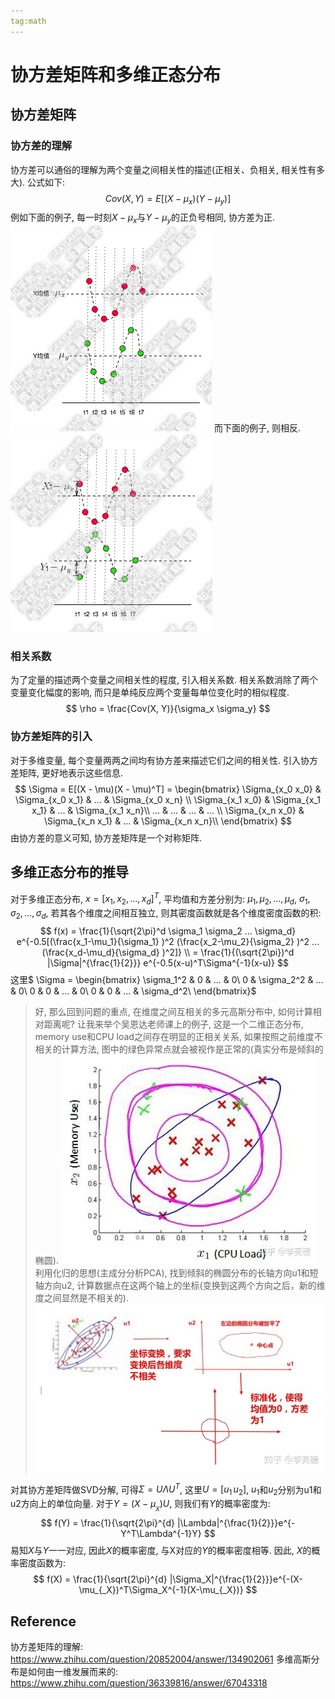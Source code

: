 ```yaml
---
tag:math
---
```

# 协方差矩阵和多维正态分布
## 协方差矩阵
### 协方差的理解
协方差可以通俗的理解为两个变量之间相关性的描述(正相关、负相关, 相关性有多大). 公式如下:
$$
Cov(X, Y) = E[(X - \mu_x)(Y - \mu_y)]
$$
例如下面的例子, 每一时刻$X-\mu_x$与$Y-\mu_y$的正负号相同, 协方差为正.
![covariance_exp_0](rc/coveriance_exp_0.png)
而下面的例子, 则相反.
![covariance_exp_1](rc/coveriance_exp_1.png)

### 相关系数
为了定量的描述两个变量之间相关性的程度, 引入相关系数. 相关系数消除了两个变量变化幅度的影响, 而只是单纯反应两个变量每单位变化时的相似程度.
$$
\rho = \frac{Cov(X, Y)}{\sigma_x \sigma_y}
$$

### 协方差矩阵的引入
对于多维变量, 每个变量两两之间均有协方差来描述它们之间的相关性. 引入协方差矩阵, 更好地表示这些信息.
$$
\Sigma = E[(X - \mu)(X - \mu)^T] = \begin{bmatrix} \Sigma_{x_0 x_0} & \Sigma_{x_0 x_1} & ... & \Sigma_{x_0 x_n} \\
\Sigma_{x_1 x_0} & \Sigma_{x_1 x_1} & ... & \Sigma_{x_1 x_n}\\
... & ... & ... & ... \\
\Sigma_{x_n x_0} & \Sigma_{x_n x_1} & ... & \Sigma_{x_n x_n}\\
\end{bmatrix}
$$
由协方差的意义可知, 协方差矩阵是一个对称矩阵.

## 多维正态分布的推导
对于多维正态分布, $x = [x_1, x_2, ... , x_d]^T$, 平均值和方差分别为: $\mu_1, \mu_2, ... , \mu_d$, $\sigma_1, \sigma_2, ... , \sigma_d$, 若其各个维度之间相互独立, 则其密度函数就是各个维度密度函数的积:
$$
f(x) = \frac{1}{\sqrt{2\pi}^d \sigma_1 \sigma_2 ... \sigma_d} e^{-0.5[(\frac{x_1-\mu_1}{\sigma_1} )^2 (\frac{x_2-\mu_2}{\sigma_2} )^2 ... (\frac{x_d-\mu_d}{\sigma_d} )^2]} \\
= \frac{1}{(\sqrt{2\pi})^d |\Sigma|^{\frac{1}{2}}} e^{-0.5(x-u)^T\Sigma^{-1}(x-u)}
$$
这里$
\Sigma = \begin{bmatrix}
\sigma_1^2 & 0 & ... & 0\\
0 & \sigma_2^2 & ... & 0\\
0 & 0 & ... & 0\\
0 & 0 & ... & \sigma_d^2\\
\end{bmatrix}$
>好, 那么回到问题的重点, 在维度之间互相关的多元高斯分布中, 如何计算相对距离呢? 让我来举个吴恩达老师课上的例子, 这是一个二维正态分布, memory use和CPU load之间存在明显的正相关关系, 如果按照之前维度不相关的计算方法, 图中的绿色异常点就会被视作是正常的(真实分布是倾斜的椭圆).
![multi_normal_distribution_0](rc/multi_normal_distribution_0.jpg)
利用化归的思想(主成分分析PCA), 找到倾斜的椭圆分布的长轴方向u1和短轴方向u2, 计算数据点在这两个轴上的坐标(变换到这两个方向之后，新的维度之间显然是不相关的).
![multi_normal_distribution_0](rc/multi_normal_distribution_1.jpg)

对其协方差矩阵做SVD分解, 可得$\Sigma = U \Lambda U^T$, 这里$U = [u_1 \, u_2]$, $u_1$和$u_2$分别为u1和u2方向上的单位向量. 对于$Y=(X-\mu_{_X})U$, 则我们有$Y$的概率密度为:
$$
f(Y) = \frac{1}{\sqrt{2\pi}^{d} |\Lambda|^{\frac{1}{2}}}e^{-Y^T\Lambda^{-1}Y}
$$
易知$X$与$Y$一一对应, 因此$X$的概率密度, 与X对应的$Y$的概率密度相等. 因此, $X$的概率密度函数为:
$$
f(X) = \frac{1}{\sqrt{2\pi}^{d} |\Sigma_X|^{\frac{1}{2}}}e^{-(X-\mu_{_X})^T\Sigma_X^{-1}(X-\mu_{_X})}
$$

## Reference
协方差矩阵的理解: https://www.zhihu.com/question/20852004/answer/134902061
多维高斯分布是如何由一维发展而来的: https://www.zhihu.com/question/36339816/answer/67043318